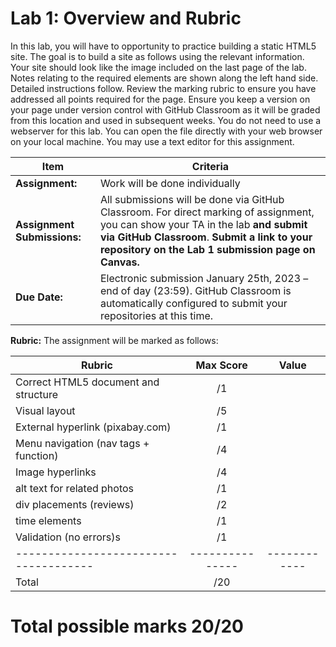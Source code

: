 
# Lab 1: Overview and Rubric

In this lab, you will have to opportunity to practice building a static HTML5 site. The goal is to build a site as follows using the relevant information. Your site should look like the image included on the last page of the lab. Notes relating to the required elements are shown along the left hand side. Detailed instructions follow. Review the marking rubric to ensure you have addressed all points required for the page. Ensure you keep a version on your page under version control with GitHub Classroom as it will be graded from this location and used in subsequent weeks. You do not need to use a webserver for this lab. You can open the file directly with your web browser on your local machine. You may use a text editor for this assignment.

| **Item**            | **Criteria** |
|----------------|---------------|
|**Assignment:** | Work will be done individually|
|**Assignment Submissions:**| All submissions will be done via GitHub Classroom. For direct marking of assignment, you can show your TA in the lab **and submit via GitHub Classroom**. **Submit a link to your repository on the Lab 1 submission page on Canvas.**|
|**Due Date:**| Electronic submission January 25th, 2023 – end of day (23:59).  GitHub Classroom is automatically configured to submit your repositories at this time.|

**Rubric:** The assignment will be marked as follows:

| **Rubric**                          | **Max Score** | **Value**  |
|-------------------------------------|:-------------:|:----------:|
|Correct HTML5 document and structure |       /1      |            |
|Visual layout                        |       /5      |            |
|External hyperlink (pixabay.com)     |       /1      |            |
|Menu navigation (nav tags + function)|       /4      |            |
|Image hyperlinks                     |       /4      |            |
|alt text for related photos          |       /1      |            |
|div placements (reviews)             |       /2      |            |
|time elements                        |       /1      |            |
|Validation (no errors)s              |       /1      |            |
|-------------------------------------|---------------|------------|
|Total                                |       /20     |            |

**Total possible marks 20/20**
=======
